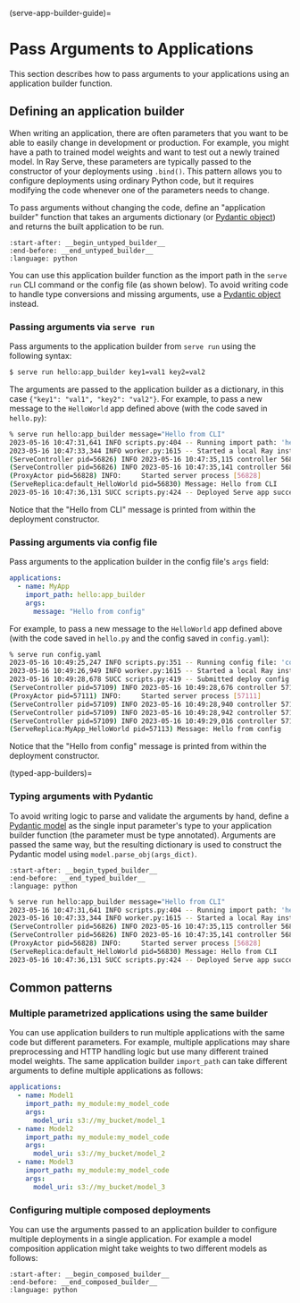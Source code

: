 (serve-app-builder-guide)=
# Pass Arguments to Applications

This section describes how to pass arguments to your applications using an application builder function.

## Defining an application builder

When writing an application, there are often parameters that you want to be able to easily change in development or production.
For example, you might have a path to trained model weights and want to test out a newly trained model.
In Ray Serve, these parameters are typically passed to the constructor of your deployments using `.bind()`.
This pattern allows you to configure deployments using ordinary Python code, but it requires modifying the code whenever one of the parameters needs to change.

To pass arguments without changing the code, define an "application builder" function that takes an arguments dictionary (or [Pydantic object](typed-app-builders)) and returns the built application to be run.

```{literalinclude} ../doc_code/app_builder.py
:start-after: __begin_untyped_builder__
:end-before: __end_untyped_builder__
:language: python
```

You can use this application builder function as the import path in the `serve run` CLI command or the config file (as shown below).
To avoid writing code to handle type conversions and missing arguments, use a [Pydantic object](typed-app-builders) instead.

### Passing arguments via `serve run`

Pass arguments to the application builder from `serve run` using the following syntax:

```bash
$ serve run hello:app_builder key1=val1 key2=val2
```

The arguments are passed to the application builder as a dictionary, in this case `{"key1": "val1", "key2": "val2"}`.
For example, to pass a new message to the `HelloWorld` app defined above (with the code saved in `hello.py`):

```bash
% serve run hello:app_builder message="Hello from CLI"
2023-05-16 10:47:31,641 INFO scripts.py:404 -- Running import path: 'hello:app_builder'.
2023-05-16 10:47:33,344 INFO worker.py:1615 -- Started a local Ray instance. View the dashboard at http://127.0.0.1:8265
(ServeController pid=56826) INFO 2023-05-16 10:47:35,115 controller 56826 deployment_state.py:1244 - Deploying new version of deployment default_HelloWorld.
(ServeController pid=56826) INFO 2023-05-16 10:47:35,141 controller 56826 deployment_state.py:1483 - Adding 1 replica to deployment default_HelloWorld.
(ProxyActor pid=56828) INFO:     Started server process [56828]
(ServeReplica:default_HelloWorld pid=56830) Message: Hello from CLI
2023-05-16 10:47:36,131 SUCC scripts.py:424 -- Deployed Serve app successfully.
```

Notice that the "Hello from CLI" message is printed from within the deployment constructor.

### Passing arguments via config file

Pass arguments to the application builder in the config file's `args` field:

```yaml
applications:
  - name: MyApp
    import_path: hello:app_builder
    args:
      message: "Hello from config"
```

For example, to pass a new message to the `HelloWorld` app defined above (with the code saved in `hello.py` and the config saved in `config.yaml`):

```bash
% serve run config.yaml
2023-05-16 10:49:25,247 INFO scripts.py:351 -- Running config file: 'config.yaml'.
2023-05-16 10:49:26,949 INFO worker.py:1615 -- Started a local Ray instance. View the dashboard at http://127.0.0.1:8265
2023-05-16 10:49:28,678 SUCC scripts.py:419 -- Submitted deploy config successfully.
(ServeController pid=57109) INFO 2023-05-16 10:49:28,676 controller 57109 controller.py:559 - Building application 'MyApp'.
(ProxyActor pid=57111) INFO:     Started server process [57111]
(ServeController pid=57109) INFO 2023-05-16 10:49:28,940 controller 57109 application_state.py:202 - Built application 'MyApp' successfully.
(ServeController pid=57109) INFO 2023-05-16 10:49:28,942 controller 57109 deployment_state.py:1244 - Deploying new version of deployment MyApp_HelloWorld.
(ServeController pid=57109) INFO 2023-05-16 10:49:29,016 controller 57109 deployment_state.py:1483 - Adding 1 replica to deployment MyApp_HelloWorld.
(ServeReplica:MyApp_HelloWorld pid=57113) Message: Hello from config
```

Notice that the "Hello from config" message is printed from within the deployment constructor.

(typed-app-builders)=
### Typing arguments with Pydantic

To avoid writing logic to parse and validate the arguments by hand, define a [Pydantic model](https://pydantic-docs.helpmanual.io/usage/models/) as the single input parameter's type to your application builder function (the parameter must be type annotated).
Arguments are passed the same way, but the resulting dictionary is used to construct the Pydantic model using `model.parse_obj(args_dict)`.

```{literalinclude} ../doc_code/app_builder.py
:start-after: __begin_typed_builder__
:end-before: __end_typed_builder__
:language: python
```

```bash
% serve run hello:app_builder message="Hello from CLI"
2023-05-16 10:47:31,641 INFO scripts.py:404 -- Running import path: 'hello:app_builder'.
2023-05-16 10:47:33,344 INFO worker.py:1615 -- Started a local Ray instance. View the dashboard at http://127.0.0.1:8265
(ServeController pid=56826) INFO 2023-05-16 10:47:35,115 controller 56826 deployment_state.py:1244 - Deploying new version of deployment default_HelloWorld.
(ServeController pid=56826) INFO 2023-05-16 10:47:35,141 controller 56826 deployment_state.py:1483 - Adding 1 replica to deployment default_HelloWorld.
(ProxyActor pid=56828) INFO:     Started server process [56828]
(ServeReplica:default_HelloWorld pid=56830) Message: Hello from CLI
2023-05-16 10:47:36,131 SUCC scripts.py:424 -- Deployed Serve app successfully.
```

## Common patterns

### Multiple parametrized applications using the same builder

You can use application builders to run multiple applications with the same code but different parameters.
For example, multiple applications may share preprocessing and HTTP handling logic but use many different trained model weights.
The same application builder `import_path` can take different arguments to define multiple applications as follows:

```yaml
applications:
  - name: Model1
    import_path: my_module:my_model_code
    args:
      model_uri: s3://my_bucket/model_1
  - name: Model2
    import_path: my_module:my_model_code
    args:
      model_uri: s3://my_bucket/model_2
  - name: Model3
    import_path: my_module:my_model_code
    args:
      model_uri: s3://my_bucket/model_3
```

### Configuring multiple composed deployments

You can use the arguments passed to an application builder to configure multiple deployments in a single application.
For example a model composition application might take weights to two different models as follows:

```{literalinclude} ../doc_code/app_builder.py
:start-after: __begin_composed_builder__
:end-before: __end_composed_builder__
:language: python
```
